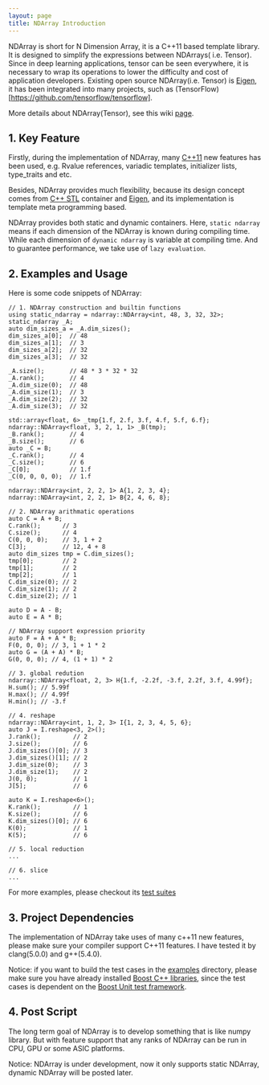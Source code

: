 ```yaml
---
layout: page 
title: NDArray Introduction
---  
```

<div class="mesage">

NDArray is short for N Dimension Array, it is a C++11 based template library. It is designed to simplify the expressions between NDArrays( i.e. Tensor). Since in deep learning applications, tensor can be seen everywhere, it is necessary to wrap its operations to lower the difficulty and cost of application developers. Existing open source NDArray(i.e. Tensor) is [Eigen](https://bitbucket.org/eigen/), it has been integrated into many projects, such as
(TensorFlow)[https://github.com/tensorflow/tensorflow].

More details about NDArray(Tensor), see this wiki [page](https://en.wikipedia.org/wiki/Tensor).

</div>

## 1. Key Feature

Firstly, during the implementation of NDArray, many [C++11](https://en.wikipedia.org/wiki/C%2B%2B11) new features has been used, e.g. Rvalue references, variadic templates, initializer lists,  type_traits and etc.

Besides, NDArray provides much flexibility, because its design concept comes from [C++ STL](https://en.wikipedia.org/wiki/Standard_Template_Library) container and [Eigen](https://bitbucket.org/eigen/), and its implementation is template meta programming based.

NDArray provides both static and dynamic containers. Here, `static ndarray` means if each dimension of the  NDArray is known during compiling time. While each dimension of `dynamic ndarray` is variable at compiling time. And to guarantee performance, we take use of `lazy evaluation`.

## 2. Examples and Usage
Here is some code snippets of NDArray:

```
// 1. NDArray construction and builtin functions
using static_ndarray = ndarray::NDArray<int, 48, 3, 32, 32>;
static_ndarray _A;
auto dim_sizes_a = _A.dim_sizes();
dim_sizes_a[0];  // 48
dim_sizes_a[1];  // 3
dim_sizes_a[2];  // 32
dim_sizes_a[3];  // 32

_A.size();       // 48 * 3 * 32 * 32
_A.rank();       // 4
_A.dim_size(0);  // 48
_A.dim_size(1);  // 3
_A.dim_size(2);  // 32
_A.dim_size(3);  // 32

std::array<float, 6> _tmp{1.f, 2.f, 3.f, 4.f, 5.f, 6.f};
ndarray::NDArray<float, 3, 2, 1, 1> _B(tmp);
_B.rank();       // 4
_B.size();       // 6
auto _C = B;
_C.rank();       // 4
_C.size();       // 6
_C[0];           // 1.f
_C(0, 0, 0, 0);  // 1.f

ndarray::NDArray<int, 2, 2, 1> A{1, 2, 3, 4};
ndarray::NDArray<int, 2, 2, 1> B{2, 4, 6, 8};

// 2. NDArray arithmatic operations
auto C = A + B;
C.rank();      // 3
C.size();      // 4
C(0, 0, 0);    // 3, 1 + 2
C[3];          // 12, 4 + 8
auto dim_sizes tmp = C.dim_sizes();
tmp[0];        // 2
tmp[1];        // 2
tmp[2];        // 1
C.dim_size(0); // 2
C.dim_size(1); // 2
C.dim_size(2); // 1

auto D = A - B;
auto E = A * B;

// NDArray support expression priority
auto F = A + A * B;
F(0, 0, 0); // 3, 1 + 1 * 2
auto G = (A + A) * B;
G(0, 0, 0); // 4, (1 + 1) * 2

// 3. global redution
ndarray::NDArray<float, 2, 3> H{1.f, -2.2f, -3.f, 2.2f, 3.f, 4.99f};
H.sum(); // 5.99f
H.max(); // 4.99f
H.min(); // -3.f

// 4. reshape
ndarray::NDArray<int, 1, 2, 3> I{1, 2, 3, 4, 5, 6};
auto J = I.reshape<3, 2>();
J.rank();         // 2
J.size();         // 6
J.dim_sizes()[0]; // 3
J.dim_sizes()[1]; // 2
J.dim_size(0);    // 3
J.dim_size(1);    // 2
J(0, 0);          // 1
J[5];             // 6

auto K = I.reshape<6>();
K.rank();         // 1
K.size();         // 6
K.dim_sizes()[0]; // 6
K(0);             // 1
K(5);             // 6

// 5. local reduction
...

// 6. slice
...

```

For more examples, please checkout its [test suites](https://github.com/lijiansong/ndarray/tree/master/examples)

## 3. Project Dependencies
The implementation of NDArray take uses of many c++11 new features, please make sure your compiler support C++11 features. I have tested it by clang(5.0.0) and g++(5.4.0).

Notice: if you want to build the test cases in the [examples](https://github.com/lijiansong/ndarray/tree/master/examples) directory, please make sure you have already installed [Boost C++ libraries](https://www.boost.org/), since the test cases is dependent on the [Boost Unit test framework](https://github.com/lijiansong/ndarray/blob/54d1f45e60b0051fed2688579092dcfd8ab609d1/examples/Makefile#L24).

## 4. Post Script

The long term goal of NDArray is to develop something that is like numpy library. But with feature support that any ranks of NDArray can be run in CPU, GPU or some ASIC platforms.

Notice: NDArray is under development, now it only supports static NDArray, dynamic NDArray will be posted later.
